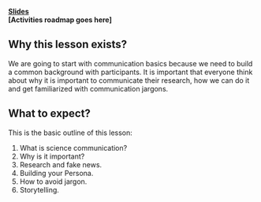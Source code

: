 **[Slides](https://docs.google.com/presentation/d/1gJ0DbWRYvKdgpzCfLOLcOn7jGwrhcdYArGSeNmkN-i8/edit?usp=sharing)**  
**[Activities roadmap goes here]**

## Why this lesson exists?  
We are going to start with communication basics because we need to build a common background with participants. It is important that everyone think about why it is important to communicate their research, how we can do it and get familiarized with communication jargons.  

## What to expect?  
This is the basic outline of this lesson:  
1. What is science communication?
2. Why is it important?
3. Research and fake news.
4. Building your Persona.
5. How to avoid jargon.
6. Storytelling.
